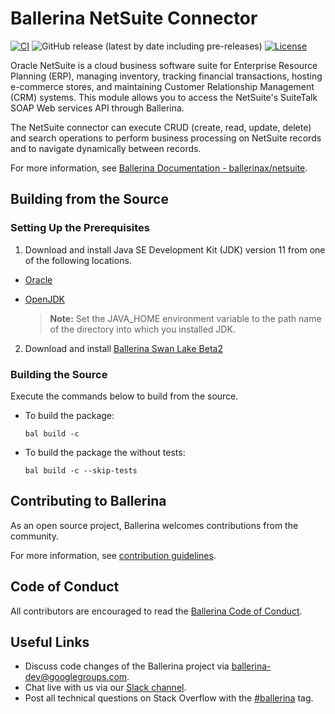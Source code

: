 Ballerina NetSuite Connector
===================
 
[![CI](https://github.com/ballerina-platform/module-ballerinax-netsuite/actions/workflows/ci.yml/badge.svg)](https://github.com/ballerina-platform/module-ballerinax-netsuite/actions/workflows/ci.yml)
![GitHub release (latest by date including pre-releases)](https://img.shields.io/github/v/release/ballerina-platform/module-ballerinax-netsuite?color=green&include_prereleases&label=latest%20release)
[![License](https://img.shields.io/badge/License-Apache%202.0-blue.svg)](https://opensource.org/licenses/Apache-2.0)


Oracle NetSuite is a cloud business software suite for Enterprise Resource Planning (ERP), managing inventory, tracking financial transactions, hosting e-commerce stores, and maintaining Customer Relationship Management (CRM) systems. This module allows you to access the NetSuite's SuiteTalk SOAP Web services API through Ballerina. 

The NetSuite connector can execute CRUD (create, read, update, delete) and search operations to perform business processing on NetSuite records and to navigate dynamically between records.
 
For more information, see [Ballerina Documentation - ballerinax/netsuite](https://central.ballerina.io/ballerinax/netsuite/latest).
 
## Building from the Source
### Setting Up the Prerequisites
1. Download and install Java SE Development Kit (JDK) version 11 from one of the following locations.
 
  * [Oracle](https://www.oracle.com/java/technologies/javase-jdk11-downloads.html)
 
  * [OpenJDK](https://adoptopenjdk.net/)
 
       > **Note:** Set the JAVA_HOME environment variable to the path name of the directory into which you installed
       JDK.
 
2. Download and install [Ballerina Swan Lake Beta2](https://ballerina.io/)
 
 
### Building the Source
 
Execute the commands below to build from the source.
 
* To build the package:
   ```   
   bal build -c
   ```
* To build the package the without tests:
   ```
   bal build -c --skip-tests
   ```
## Contributing to Ballerina
 
As an open source project, Ballerina welcomes contributions from the community.
 
For more information, see [contribution guidelines](https://github.com/ballerina-platform/ballerina-lang/blob/master/CONTRIBUTING.md).
 
## Code of Conduct
 
All contributors are encouraged to read the [Ballerina Code of Conduct](https://ballerina.io/code-of-conduct).
 
## Useful Links
 
* Discuss code changes of the Ballerina project via [ballerina-dev@googlegroups.com](mailto:ballerina-dev@googlegroups.com).
* Chat live with us via our [Slack channel](https://ballerina.io/community/slack/).
* Post all technical questions on Stack Overflow with the [#ballerina](https://stackoverflow.com/questions/tagged/ballerina) tag.
